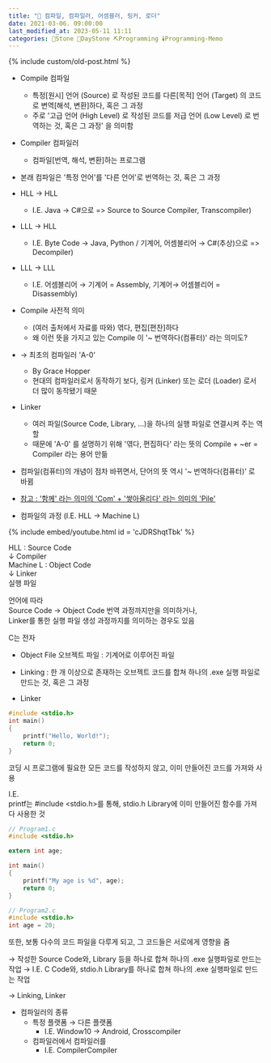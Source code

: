 ```yaml
---
title: "🌱 컴파일, 컴파일러, 어셈블러, 링커, 로더"
date: 2021-03-06. 09:00:00
last_modified_at: 2023-05-11 11:11
categories: 🗿Stone 🌱DayStone ⛏️Programming 🕯️Programming-Memo
---
```

{% include custom/old-post.html %}

- Compile 컴파일
  - 특정[원시] 언어 (Source) 로 작성된 코드를 다른[목적] 언어 (Target) 의 코드로 변역[해석, 변환]하다, 혹은 그 과정
  - 주로 '고급 언어 (High Level) 로 작성된 코드를 저급 언어 (Low Level) 로 번역하는 것, 혹은 그 과정' 을 의미함

- Compiler 컴파일러
  - 컴파일[번역, 해석, 변환]하는 프로그램

- 본래 컴파일은 '특정 언어'를 '다른 언어'로 번역하는 것, 혹은 그 과정

- HLL → HLL
  - I.E. Java → C#으로 => Source to Source Compiler, Transcompiler)
- LLL → HLL
  - I.E. Byte Code → Java, Python / 기계어, 어셈블리어 → C#(추상)으로 => Decompiler)
- LLL → LLL
  - I.E. 어셈블리어 → 기계어 = Assembly, 기계어→ 어셈블리어 = Disassembly)

- Compile 사전적 의미
  - (여러 출처에서 자료를 따와) 엮다, 편집[편찬]하다
  - 왜 이런 뜻을 가지고 있는 Compile 이 '~ 번역하다(컴퓨터)' 라는 의미도?

- → 최초의 컴파일러 'A-0'
  - By Grace Hopper
  - 현대의 컴파일러로서 동작하기 보다, 링커 (Linker) 또는 로더 (Loader) 로서 더 많이 동작됐기 때문

- Linker
  - 여러 파일(Source Code, Library, ...)을 하나의 실행 파일로 연결시켜 주는 역할
  - 때문에 'A-0' 를 설명하기 위해 '엮다, 편집하다' 라는 뜻의 Compile + ~er = Compiler 라는 용어 만듦

- 컴파일(컴퓨터)의 개념이 점차 바뀌면서, 단어의 뜻 역시 '~ 번역하다(컴퓨터)' 로 바뀜
- [참고 : '함께' 라는 의미의 'Com' + '쌓아올리다' 라는 의미의 'Pile'](https://en.wikipedia.org/wiki/Compiler)

- 컴파일의 과정 (I.E. HLL → Machine L)

{% include embed/youtube.html id = 'cJDRShqtTbk' %}

HLL : Source Code  
↓ Compiler  
Machine L : Object Code  
↓ Linker  
실행 파일  

언어에 따라  
Source Code → Object Code 번역 과정까지만을 의미하거나,  
Linker를 통한 실행 파일 생성 과정까지를 의미하는 경우도 있음  

C는 전자  

- Object File 오브젝트 파일 : 기계어로 이루어진 파일

- Linking : 한 개 이상으로 존재하는 오브젝트 코드를 합쳐 하나의 .exe 실행 파일로 만드는 것, 혹은 그 과정
- Linker

```c
#include <stdio.h>
int main()
{
    printf("Hello, World!");
    return 0;
}
```

코딩 시 프로그램에 필요한 모든 코드를 작성하지 않고, 이미 만들어진 코드를 가져와 사용  

I.E.  
printf는 #include <stdio.h>를 통해, stdio.h Library에 이미 만들어진 함수를 가져다 사용한 것  

```c
// Program1.c
#include <stdio.h>

extern int age;

int main()
{
    printf("My age is %d", age);
    return 0;
}

// Program2.c
#include <stdio.h>
int age = 20;
```

또한, 보통 다수의 코드 파일을 다루게 되고, 그 코드들은 서로에게 영향을 줌  

→ 작성한 Source Code와, Library 등을 하나로 합쳐 하나의 .exe 실행파일로 만드는 작업
→ I.E. C Code와, stdio.h Library를 하나로 합쳐 하나의 .exe 실행파일로 만드는 작업

→ Linking, Linker

- 컴파일러의 종류
  - 특정 플랫폼 → 다른 플랫폼
    - I.E. Window10 → Android, Crosscompiler
  - 컴파일러에서 컴파일러를
    - I.E. CompilerCompiler

